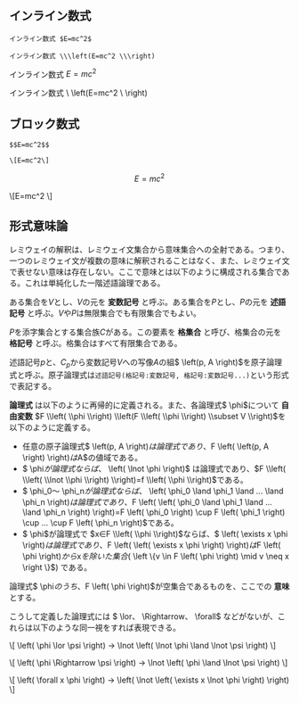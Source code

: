 ## インライン数式

```
インライン数式 $E=mc^2$

インライン数式 \\\left(E=mc^2 \\\right)
```

インライン数式 $E=mc^2$

インライン数式 \\ \\left(E=mc^2 \\ \\right)

## ブロック数式

```
$$E=mc^2$$

\[E=mc^2\]
```

$$E=mc^2$$

 \\[E=mc^2 \\]


## 形式意味論

レミウェイの解釈は、レミウェイ文集合から意味集合への全射である。つまり、一つのレミウェイ文が複数の意味に解釈されることはなく、また、レミウェイ文で表せない意味は存在しない。ここで意味とは以下のように構成される集合である。これは単純化した一階述語論理である。

ある集合を$V$とし、$V$の元を **変数記号** と呼ぶ。ある集合を$P$とし、$P$の元を **述語記号** と呼ぶ。$V$や$P$は無限集合でも有限集合でもよい。

$P$を添字集合とする集合族$C$がある。この要素を **格集合** と呼び、格集合の元を **格記号** と呼ぶ。格集合はすべて有限集合である。

述語記号$p$と、$C_p$から変数記号$V$への写像$A$の組$ \\left(p, A \\right)$を原子論理式と呼ぶ。原子論理式は`述語記号(格記号:変数記号, 格記号:変数記号...)`という形式で表記する。

**論理式** は以下のように再帰的に定義される。また、各論理式$ \\phi$について **自由変数** $F \\left( \\phi \\right) \\left(F \\left( \\phi \\right) \\subset V \\right)$を以下のように定義する。

+ 任意の原子論理式$ \\left(p, A \\right)$は論理式であり、$F \\left( \\left(p, A \\right) \\right)$は$A$の値域である。
+ $ \\phi$が論理式ならば、$ \\left( \\lnot \\phi \\right)$ は論理式であり、$F \\left( \\left( \\lnot \\phi \\right) \\right)=f \\left( \\phi \\right)$である。
+ $ \\phi_0$～$ \\phi_n$が論理式ならば、$ \\left( \\phi_0 \\land \\phi_1 \\land ... \\land \\phi_n \\right)$は論理式であり、$F \\left( \\left( \\phi_0 \\land \\phi_1 \\land ... \\land \\phi_n \\right) \\right)=F \\left( \\phi_0 \\right) \\cup F \\left( \\phi_1 \\right) \\cup ... \\cup F \\left( \\phi_n \\right)$である。
+ $ \\phi$が論理式で $x∈F \\left( \\phi \\right)$ならば、$ \\left( \\exists x \\phi \\right)$は論理式であり、$F \\left( \\left( \\exists x \\phi \\right) \\right)$は$F \\left( \\phi \\right)$から$x$を除いた集合 ($ \\left \\{v \\in F \\left( \\phi \\right) \\mid v \\neq x \\right \\}$) である。

論理式$ \\phi$のうち、$F \\left( \\phi \\right)$が空集合であるものを、ここでの **意味** とする。

こうして定義した論理式には $ \\lor$、$ \\Rightarrow$、$ \\forall$ などがないが、これらは以下のような同一視をすれば表現できる。

 \\[ \\left( \\phi \\lor \\psi \\right) → \\lnot \\left( \\lnot \\phi \\land \\lnot \\psi \\right) \\]

 \\[ \\left( \\phi \\Rightarrow \\psi \\right) → \\lnot \\left( \\phi \\land \\lnot \\psi \\right) \\]

 \\[ \\left( \\forall x \\phi \\right) → \\left( \\lnot \\left( \\exists x \\lnot \\phi \\right) \\right) \\]

<script type="text/x-mathjax-config">
MathJax.Hub.Config({
  // Latexみたいに$...$で囲めばインラインになるようにする
  tex2jax: {
    inlineMath: [['$', '$'], ["\\(", "\\)"]],
    displayMath: [['$$', '$$'], ["\\[", "\\]"]],
    processEscapes: true
  }
});
</script>
<script src="https://cdnjs.cloudflare.com/ajax/libs/mathjax/2.7.2/MathJax.js?config=TeX-AMS_SVG" async></script>
